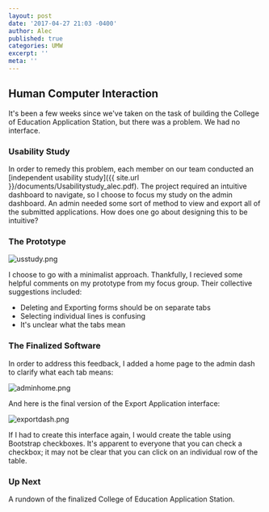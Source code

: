```yaml
---
layout: post
date: '2017-04-27 21:03 -0400'
author: Alec
published: true
categories: UMW
excerpt: ''
meta: ''
---
```

## Human Computer Interaction 

It's been a few weeks since we've taken on the task of building the College of Education Application Station, but there was a problem.  We had no interface.    


### Usability Study

In order to remedy this problem, each member on our team conducted an [independent usability study]({{ site.url }}/documents/Usabilitystudy_alec.pdf).  The project required an intuitive dashboard to navigate, so I choose to focus my study on the admin dashboard.  An admin needed some sort of method to view and export all of the submitted applications.  How does one go about designing this to be intuitive?

### The Prototype



![usstudy.png]({{site.baseurl}}/img/usstudy.png)



I choose to go with a minimalist approach.  Thankfully, I recieved some helpful comments on my prototype from my focus group.  Their collective suggestions included:

* Deleting and Exporting forms should be on separate tabs
* Selecting individual lines is confusing
* It's unclear what the tabs mean


### The Finalized Software

In order to address this feedback, I added a home page to the admin dash to clarify what each tab means:



![adminhome.png]({{site.baseurl}}/img/adminhome.png)



And here is the final version of the Export Application interface:



![exportdash.png]({{site.baseurl}}/assets/exportdash.png)



If I had to create this interface again, I would create the table using Bootstrap checkboxes.  It's apparent to everyone that you can check a checkbox; it may not be clear that you can click on an individual row of the table.


### Up Next

A rundown of the finalized College of Education Application Station.
